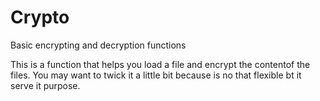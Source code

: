 # Crypto
Basic encrypting and decryption functions

This is a function that helps you load a file and encrypt the contentof the files. You may want to twick it a little bit because is no that flexible bt it serve it purpose.
